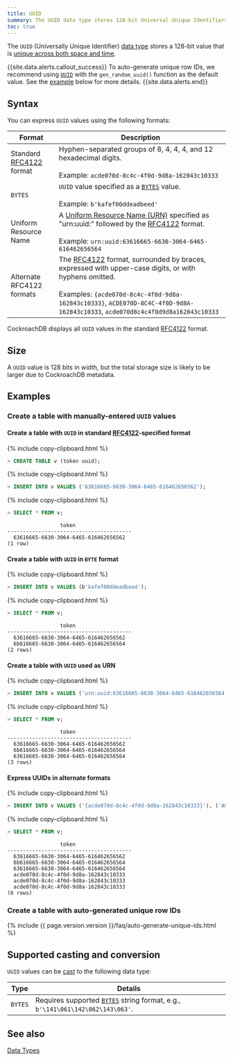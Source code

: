 ```yaml
---
title: UUID
summary: The UUID data type stores 128-bit Universal Unique Identifiers.
toc: true
---
```


The `UUID` (Universally Unique Identifier) [data type](data-types.html) stores a 128-bit value that is [unique across both space and time](https://www.ietf.org/rfc/rfc4122.txt).

{{site.data.alerts.callout_success}}
To auto-generate unique row IDs, we recommend using [`UUID`](uuid.html) with the `gen_random_uuid()` function as the default value. See the [example](#create-a-table-with-auto-generated-unique-row-ids) below for more details.
{{site.data.alerts.end}}

## Syntax

You can express `UUID` values using the following formats:

Format | Description
-------|-------------
Standard [RFC4122](http://www.ietf.org/rfc/rfc4122.txt) format | Hyphen-separated groups of 8, 4, 4, 4, and 12 hexadecimal digits.<br><br>Example: `acde070d-8c4c-4f0d-9d8a-162843c10333`
`BYTES` | `UUID` value specified as a [`BYTES`](bytes.html) value.<br><br>Example: `b'kafef00ddeadbeed'`
Uniform Resource Name | A [Uniform Resource Name (URN)](https://www.ietf.org/rfc/rfc2141.txt) specified as "urn:uuid:" followed by the [RFC4122](http://www.ietf.org/rfc/rfc4122.txt) format.<br><br>Example: `urn:uuid:63616665-6630-3064-6465-616462656564`
Alternate RFC4122 formats | The [RFC4122](http://www.ietf.org/rfc/rfc4122.txt) format, surrounded by braces, expressed with upper-case digits, or with hyphens omitted.<br><br>Examples: `{acde070d-8c4c-4f0d-9d8a-162843c10333}`, `ACDE070D-8C4C-4f0D-9d8A-162843c10333`, `acde070d8c4c4f0d9d8a162843c10333`

CockroachDB displays all `UUID` values in the standard [RFC4122](http://www.ietf.org/rfc/rfc4122.txt) format.

## Size

A `UUID` value is 128 bits in width, but the total storage size is likely to be larger due to CockroachDB metadata.

## Examples

### Create a table with manually-entered `UUID` values

#### Create a table with `UUID` in standard [RFC4122](http://www.ietf.org/rfc/rfc4122.txt)-specified format

{% include copy-clipboard.html %}
~~~ sql
> CREATE TABLE v (token uuid);
~~~

{% include copy-clipboard.html %}
~~~ sql
> INSERT INTO v VALUES ('63616665-6630-3064-6465-616462656562');
~~~

{% include copy-clipboard.html %}
~~~ sql
> SELECT * FROM v;
~~~

~~~
                 token
----------------------------------------
  63616665-6630-3064-6465-616462656562
(1 row)
~~~

#### Create a table with `UUID` in `BYTE` format

{% include copy-clipboard.html %}
~~~ sql
> INSERT INTO v VALUES (b'kafef00ddeadbeed');
~~~

{% include copy-clipboard.html %}
~~~ sql
> SELECT * FROM v;
~~~

~~~
                 token
----------------------------------------
  63616665-6630-3064-6465-616462656562
  6b616665-6630-3064-6465-616462656564
(2 rows)
~~~

#### Create a table with `UUID` used as URN

{% include copy-clipboard.html %}
~~~ sql
> INSERT INTO v VALUES ('urn:uuid:63616665-6630-3064-6465-616462656564');
~~~

{% include copy-clipboard.html %}
~~~ sql
> SELECT * FROM v;
~~~

~~~
                 token
----------------------------------------
  63616665-6630-3064-6465-616462656562
  6b616665-6630-3064-6465-616462656564
  63616665-6630-3064-6465-616462656564
(3 rows)
~~~

#### Express UUIDs in alternate formats

{% include copy-clipboard.html %}
~~~ sql
> INSERT INTO v VALUES ('{acde070d-8c4c-4f0d-9d8a-162843c10333}'), ('ACDE070D-8C4C-4f0D-9d8A-162843c10333'), ('acde070d8c4c4f0d9d8a162843c10333');
~~~

{% include copy-clipboard.html %}
~~~ sql
> SELECT * FROM v;
~~~

~~~
                 token
----------------------------------------
  63616665-6630-3064-6465-616462656562
  6b616665-6630-3064-6465-616462656564
  63616665-6630-3064-6465-616462656564
  acde070d-8c4c-4f0d-9d8a-162843c10333
  acde070d-8c4c-4f0d-9d8a-162843c10333
  acde070d-8c4c-4f0d-9d8a-162843c10333
(6 rows)
~~~

### Create a table with auto-generated unique row IDs

{% include {{ page.version.version }}/faq/auto-generate-unique-ids.html %}

## Supported casting and conversion

`UUID` values can be [cast](data-types.html#data-type-conversions-and-casts) to the following data type:

Type | Details
-----|--------
`BYTES` | Requires supported [`BYTES`](bytes.html) string format, e.g., `b'\141\061\142\062\143\063'`.

## See also

[Data Types](data-types.html)
